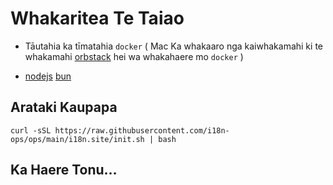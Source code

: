 # Whakaritea Te Taiao

* Tāutahia ka tīmatahia `docker` ( Mac Ka whakaaro nga kaiwhakamahi ki te whakamahi [orbstack](https://orbstack.dev) hei wa whakahaere mo `docker` )

* [nodejs](https://nodejs.org/en/download/package-manager) [bun](https://bun.sh/docs/installation)

## Arataki Kaupapa

```
curl -sSL https://raw.githubusercontent.com/i18n-ops/ops/main/i18n.site/init.sh | bash
```

## Ka Haere Tonu…
